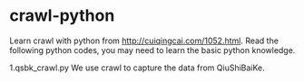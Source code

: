 # crawl-python
Learn crawl with python from http://cuiqingcai.com/1052.html. 
Read the following python codes, you may need to learn the basic python knowledge.

1.qsbk_crawl.py We use crawl to capture the data from QiuShiBaiKe.
